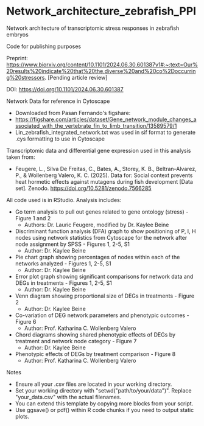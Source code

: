 # Network_architecture_zebrafish_PPI
Network architecture of transcriptomic stress responses in zebrafish embryos

Code for publishing purposes

Preprint: https://www.biorxiv.org/content/10.1101/2024.06.30.601387v1#:~:text=Our%20results%20indicate%20that%20the,diverse%20and%20co%2Doccurring%20stressors. [Pending article review]

DOI: https://doi.org/10.1101/2024.06.30.601387

Network Data for reference in Cytoscape
- Downloaded from Pasan Fernando's figshare:
- https://figshare.com/articles/dataset/Gene_network_module_changes_associated_with_the_vertebrate_fin_to_limb_transition/13589579/1
- Lin_zebrafish_integrated_network.txt was used in sif format to generate .cys formatting to use in Cytoscape

Transcriptomic data and differential gene expression used in this analysis taken from:
- Feugere, L., Silva De Freitas, C., Bates, A., Storey, K. B., Beltran-Alvarez, P., & Wollenberg Valero, K. C. (2025). Data for: Social context prevents heat hormetic effects against mutagens during fish development [Data set]. Zenodo. https://doi.org/10.5281/zenodo.7566285

All code used is in RStudio. Analysis includes:
- Go term analysis to pull out genes related to gene ontology (stress) - Figure 1 and 2
    - Authors: Dr. Lauric Feugere, modified by Dr. Kaylee Beine
- Discriminant function analysis (DFA) graph to show positioning of P, I, H nodes using network statistics from Cytoscape for the network after node assignment by SPSS - Figures 1, 2-5, S1
    - Author: Dr. Kaylee Beine
- Pie chart graph showing percentages of nodes within each of the networks analyzed - Figures 1, 2-5, S1
    - Author: Dr. Kaylee Beine
- Error plot graph showing significant comparisons for network data and DEGs in treatments - Figures 1, 2-5, S1
    - Author: Dr. Kaylee Beine
- Venn diagram showing proportional size of DEGs in treatments - Figure 2
    - Author: Dr. Kaylee Beine
- Co-variation of DEG network parameters and phenotypic outcomes - Figure 6
    - Author: Prof. Katharina C. Wollenberg Valero
- Chord diagrams showing shared phenotypic effects of DEGs by treatment and network node category - Figure 7
    - Author: Dr. Kaylee Beine
- Phenotypic effects of DEGs by treatment comparison - Figure 8
    - Author: Prof. Katharina C. Wollenberg Valero

Notes
- Ensure all your .csv files are located in your working directory.
- Set your working directory with "setwd("path/to/your/data")". Replace "your_data.csv" with the actual filenames.
- You can extend this template by copying more blocks from your script.
- Use ggsave() or pdf() within R code chunks if you need to output static plots.

